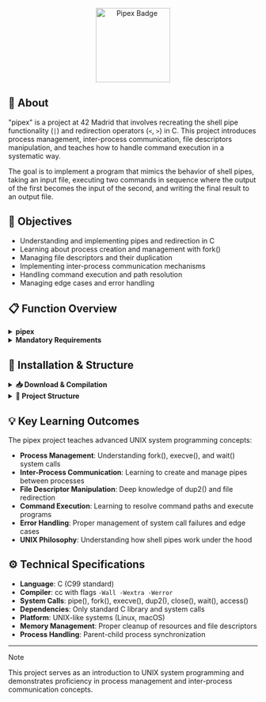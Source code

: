 <p align="center">
  <img src="https://github.com/ayogun/42-project-badges/raw/main/badges/pipexe.png" alt="Pipex Badge" width="150" height="150">
</p>

## 📖 About

"pipex" is a project at 42 Madrid that involves recreating the shell pipe functionality (`|`) and redirection operators (`<`, `>`) in C. This project introduces process management, inter-process communication, file descriptors manipulation, and teaches how to handle command execution in a systematic way.

The goal is to implement a program that mimics the behavior of shell pipes, taking an input file, executing two commands in sequence where the output of the first becomes the input of the second, and writing the final result to an output file.

## 🎯 Objectives

- Understanding and implementing pipes and redirection in C
- Learning about process creation and management with fork()
- Managing file descriptors and their duplication
- Implementing inter-process communication mechanisms
- Handling command execution and path resolution
- Managing edge cases and error handling

## 📋 Function Overview

<details>
<summary><strong>pipex</strong></summary>

### Concepts

**Description:** Program that simulates shell pipe functionality  
**Usage:** `./pipex infile cmd1 cmd2 outfile`  
**Equivalent:** `< infile cmd1 | cmd2 > outfile`  

```c
int main(int argc, char **argv, char **envp);
```

### Use of pipes and process management
The implementation of **pipex** requires creating processes and establishing communication between them. For this, several system calls are used:

The main system calls are:

- **`pipe()`** ➜ Creates a unidirectional communication channel between processes. Returns two file descriptors: one for reading and one for writing.

```c
int pipefd[2];
pipe(pipefd);
```

- **`fork()`** ➜ Creates a child process that is an exact copy of the parent process.

```c
pid_t pid = fork();
```

- **`dup2()`** ➜ Duplicates a file descriptor, allowing redirection of input/output streams.

```c
dup2(pipefd[1], STDOUT_FILENO);
```

- **`execve()`** ➜ Replaces the current process image with a new program.

```c
execve(cmd_path, cmd_args, envp);
```

- **`waitpid()`** ➜ Waits for a specific child process to change state.

```c
waitpid(pid, &status, 0);
```

These system calls are essential for implementing **pipex**, as they allow process management, inter-process communication, and command execution.

</details>

<details>
<summary><strong>Mandatory Requirements</strong></summary>

### Program Behavior

- **Input:** `./pipex infile cmd1 cmd2 outfile`
- **Equivalent shell command:** `< infile cmd1 | cmd2 > outfile`
- **Function:** Takes 4 arguments where:
  - `infile`: Input file to read from
  - `cmd1`: First command to execute
  - `cmd2`: Second command to execute  
  - `outfile`: Output file to write to

### Examples

```bash
# Example 1
./pipex infile "ls -l" "wc -l" outfile
# Equivalent to: < infile ls -l | wc -l > outfile

# Example 2  
./pipex infile "grep a1" "wc -w" outfile
# Equivalent to: < infile grep a1 | wc -w > outfile
```

</details>

## 🚀 Installation & Structure

<details>
<summary><strong>📥 Download & Compilation</strong></summary>
    
<br>

```bash
# Clone the repository
git clone https://github.com/ravazque/pipex.git
cd pipex

# Compile the program
make

# Clean object files
make clean

# Clean everything including executable
make fclean

# Recompile everything
make re

# Run the program
./pipex infile "command1" "command2" outfile
```

<br>

</details>

<details>
<summary><strong>📁 Project Structure</strong></summary>

<br>

```
pipex/
├──┬ include/
│  └── pipex.h                          # Header file with prototypes and structures
├──┬ src/
│  ├──┬ libft/                          # Libft functions
│  │  └── *.c
│  ├── pipex.c                          # Main program implementation
│  ├── pipex_aux.c                      # Useful functions for route resolution and program management
│  └── pipex_utils.c                    # Opening files and executing commands
├── Makefile                            # Compilation rules
└── README.md                           # Project documentation
```

<br>

</details>

## 💡 Key Learning Outcomes

The pipex project teaches advanced UNIX system programming concepts:

- **Process Management**: Understanding fork(), execve(), and wait() system calls
- **Inter-Process Communication**: Learning to create and manage pipes between processes
- **File Descriptor Manipulation**: Deep knowledge of dup2() and file redirection
- **Command Execution**: Learning to resolve command paths and execute programs
- **Error Handling**: Proper management of system call failures and edge cases
- **UNIX Philosophy**: Understanding how shell pipes work under the hood

## ⚙️ Technical Specifications

- **Language**: C (C99 standard)
- **Compiler**: cc with flags `-Wall -Wextra -Werror`
- **System Calls**: pipe(), fork(), execve(), dup2(), close(), wait(), access()
- **Dependencies**: Only standard C library and system calls
- **Platform**: UNIX-like systems (Linux, macOS)
- **Memory Management**: Proper cleanup of resources and file descriptors
- **Process Handling**: Parent-child process synchronization

---

> [!NOTE]
> This project serves as an introduction to UNIX system programming and demonstrates proficiency in process management and inter-process communication concepts.
